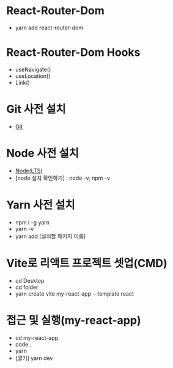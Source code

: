 # React-Router-Dom

- yarn add react-router-dom

# React-Router-Dom Hooks

- useNavigate()
- useLocation()
- Link()

# Git 사전 설치

- [Git](https://nodejs.org/en/)

# Node 사전 설치

- [Node(LTS)](https://nodejs.org/en/)
- [node 설치 확인하기] : node -v, npm -v

# Yarn 사전 설치

- npm i -g yarn
- yarn -v
- yarn add [설치할 패키지 이름]

# Vite로 리액트 프로젝트 셋업(CMD)

- cd Desktop
- cd folder
- yarn create vite my-react-app --template react

# 접근 및 실행(my-react-app)

- cd my-react-app
- code .
- yarn
- [열기] yarn dev
